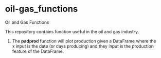 # oil-gas_functions
Oil and Gas Functions


This repository contains function useful in the oil and gas industry.


1) The <b>padprod</b> function will plot production given a DataFrame where the x input is the date (or days producing) and they input is the production feature of the DataFrame. 
